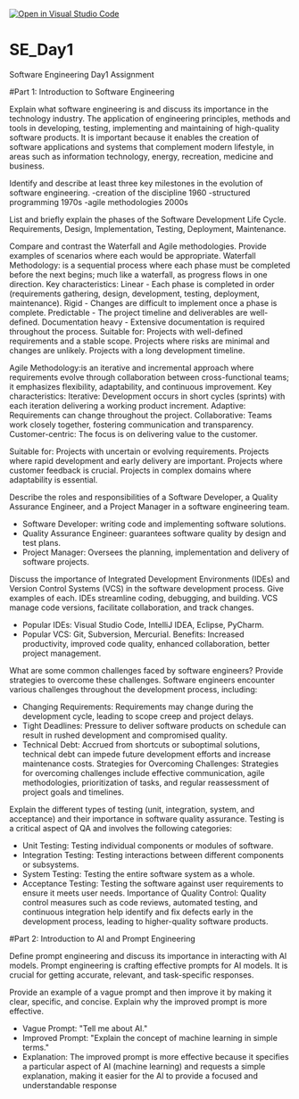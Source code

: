 [![Open in Visual Studio Code](https://classroom.github.com/assets/open-in-vscode-2e0aaae1b6195c2367325f4f02e2d04e9abb55f0b24a779b69b11b9e10269abc.svg)](https://classroom.github.com/online_ide?assignment_repo_id=15582612&assignment_repo_type=AssignmentRepo)
# SE_Day1
Software Engineering Day1 Assignment

#Part 1: Introduction to Software Engineering

Explain what software engineering is and discuss its importance in the technology industry.
The application of engineering principles, methods and tools in developing, testing, implementing and maintaining of high-quality software products. It is important because it enables the creation of software applications and systems that complement modern lifestyle, in areas such as information technology, energy, recreation, medicine and business.

Identify and describe at least three key milestones in the evolution of software engineering.
-creation of the discipline 1960
-structured programming 1970s
-agile methodologies 2000s

List and briefly explain the phases of the Software Development Life Cycle.
Requirements, Design, Implementation, Testing, Deployment, Maintenance.

Compare and contrast the Waterfall and Agile methodologies. Provide examples of scenarios where each would be appropriate.
Waterfall Methodology: is a sequential process where each phase must be completed before the next begins; much like a waterfall, as progress flows in one direction.
Key characteristics:
Linear - Each phase is completed in order (requirements gathering, design, development, testing, deployment, maintenance).
Rigid - Changes are difficult to implement once a phase is complete.
Predictable - The project timeline and deliverables are well-defined.
Documentation heavy - Extensive documentation is required throughout the process.
Suitable for:
Projects with well-defined requirements and a stable scope.
Projects where risks are minimal and changes are unlikely.
Projects with a long development timeline.

Agile Methodology:is an iterative and incremental approach where requirements evolve through collaboration between cross-functional teams; it emphasizes flexibility, adaptability, and continuous improvement.
Key characteristics:
Iterative: Development occurs in short cycles (sprints) with each iteration delivering a working product increment.
Adaptive: Requirements can change throughout the project.
Collaborative: Teams work closely together, fostering communication and transparency.
Customer-centric: The focus is on delivering value to the customer.

Suitable for:
Projects with uncertain or evolving requirements.
Projects where rapid development and early delivery are important.
Projects where customer feedback is crucial.
Projects in complex domains where adaptability is essential.

Describe the roles and responsibilities of a Software Developer, a Quality Assurance Engineer, and a Project Manager in a software engineering team.
- Software Developer: writing code and implementing software solutions.
- Quality Assurance Engineer: guarantees software quality by design and test plans.
- Project Manager: Oversees the planning, implementation and delivery of software projects.

Discuss the importance of Integrated Development Environments (IDEs) and Version Control Systems (VCS) in the software development process. Give examples of each.
IDEs streamline coding, debugging, and building.
VCS manage code versions, facilitate collaboration, and track changes.
- Popular IDEs: Visual Studio Code, IntelliJ IDEA, Eclipse, PyCharm.
- Popular VCS: Git, Subversion, Mercurial.
Benefits: Increased productivity, improved code quality, enhanced collaboration, better project management.

What are some common challenges faced by software engineers? Provide strategies to overcome these challenges.
Software engineers encounter various challenges throughout the development process, including:
- Changing Requirements: Requirements may change during the development cycle,
leading to scope creep and project delays.
- Tight Deadlines: Pressure to deliver software products on schedule can result in rushed
development and compromised quality.
- Technical Debt: Accrued from shortcuts or suboptimal solutions, technical debt can
impede future development efforts and increase maintenance costs.
Strategies for Overcoming Challenges: Strategies for overcoming challenges include
effective communication, agile methodologies, prioritization of tasks, and regular
reassessment of project goals and timelines.

Explain the different types of testing (unit, integration, system, and acceptance) and their importance in software quality assurance.
Testing is a critical aspect of QA and involves the following categories:
- Unit Testing: Testing individual components or modules of software.
- Integration Testing: Testing interactions between different components or subsystems.
- System Testing: Testing the entire software system as a whole.
- Acceptance Testing: Testing the software against user requirements to ensure it meets user needs.
Importance of Quality Control: Quality control measures such as code reviews, automated testing, and continuous integration help identify and fix defects early in the development
process, leading to higher-quality software products.


#Part 2: Introduction to AI and Prompt Engineering

Define prompt engineering and discuss its importance in interacting with AI models.
Prompt engineering is crafting effective prompts for AI models. It is crucial for getting accurate, relevant, and task-specific responses.

Provide an example of a vague prompt and then improve it by making it clear, specific, and concise. Explain why the improved prompt is more effective.
- Vague Prompt: "Tell me about AI."
- Improved Prompt: "Explain the concept of machine learning in simple terms."
- Explanation: The improved prompt is more effective because it specifies a particular aspect of AI (machine learning) and requests a simple explanation, making it easier for the AI to provide a focused and understandable response
